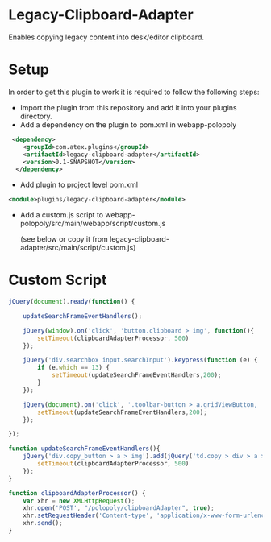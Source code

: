# Legacy-Clipboard-Adapter
Enables copying legacy content into desk/editor clipboard.

# Setup
In order to get this plugin to work it is required to follow the following steps:
* Import the plugin from this repository and add it into your plugins directory.
* Add a dependency on the plugin to pom.xml in webapp-polopoly 
```xml
 <dependency>
    <groupId>com.atex.plugins</groupId>
    <artifactId>legacy-clipboard-adapter</artifactId>
    <version>0.1-SNAPSHOT</version>
  </dependency>
``` 

* Add plugin to project level pom.xml
```xml
<module>plugins/legacy-clipboard-adapter</module>
```
* Add a custom.js script to webapp-polopoly/src/main/webapp/script/custom.js
  
  (see below or copy it from legacy-clipboard-adapter/src/main/script/custom.js)

# Custom Script

```javascript
jQuery(document).ready(function() {

    updateSearchFrameEventHandlers();

    jQuery(window).on('click', 'button.clipboard > img', function(){
        setTimeout(clipboardAdapterProcessor, 500)
    });

    jQuery('div.searchbox input.searchInput').keypress(function (e) {
        if (e.which == 13) {
            setTimeout(updateSearchFrameEventHandlers,200);
        }
    });

    jQuery(document).on('click', '.toolbar-button > a.gridViewButton, .toolbar-button > a.listViewButton', function(){
        setTimeout(updateSearchFrameEventHandlers,200);
    });

});

function updateSearchFrameEventHandlers(){
    jQuery('div.copy_button > a > img').add(jQuery('td.copy > div > a > img')).on('click',function() {
        setTimeout(clipboardAdapterProcessor, 500)
    });
}

function clipboardAdapterProcessor() {
    var xhr = new XMLHttpRequest();
    xhr.open('POST', "/polopoly/clipboardAdapter", true);
    xhr.setRequestHeader('Content-type', 'application/x-www-form-urlencoded');
    xhr.send();
}


